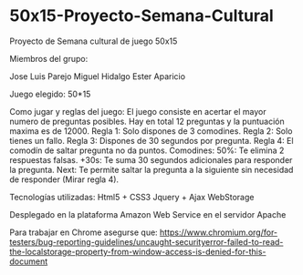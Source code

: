 # 50x15-Proyecto-Semana-Cultural
Proyecto de Semana cultural de juego 50x15

Miembros del grupo:

Jose Luis Parejo
Miguel Hidalgo
Ester Aparicio

Juego elegido: 50*15

Como jugar y reglas del juego:
El juego consiste en acertar el mayor numero de preguntas posibles.
Hay en total 12 preguntas y la puntuación maxima es de 12000.
Regla 1: Solo dispones de 3 comodines.
Regla 2: Solo tienes un fallo.
Regla 3: Dispones de 30 segundos por pregunta.
Regla 4: El comodín de saltar pregunta no da puntos.
Comodines:
50%: Te elimina 2 respuestas falsas.
+30s: Te suma 30 segundos adicionales para responder la pregunta.
Next: Te permite saltar la pregunta a la siguiente sin necesidad de responder (Mirar regla 4).

Tecnologías utilizadas:
Html5 + CSS3
Jquery + Ajax
WebStorage

Desplegado en la plataforma Amazon Web Service en el servidor Apache 

Para trabajar en Chrome asegurse que:
https://www.chromium.org/for-testers/bug-reporting-guidelines/uncaught-securityerror-failed-to-read-the-localstorage-property-from-window-access-is-denied-for-this-document
